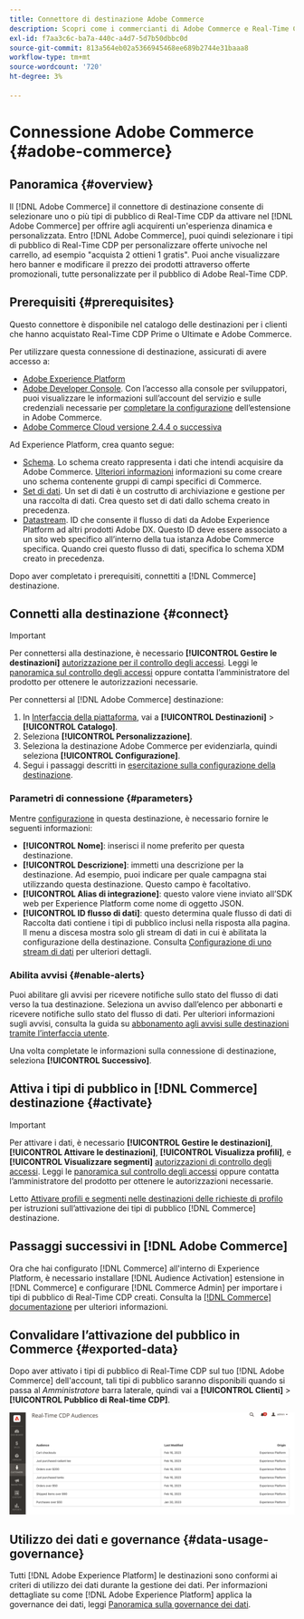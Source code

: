 ```yaml
---
title: Connettore di destinazione Adobe Commerce
description: Scopri come i commercianti di Adobe Commerce e Real-Time CDP possono personalizzare l’esperienza di acquisto distribuendo contenuti e promozioni del sito altamente pertinenti, personalizzati per il pubblico dei clienti e creati e gestiti in Real-Time CDP.
exl-id: f7aa3c6c-ba7a-440c-a4d7-5d7b50dbbc0d
source-git-commit: 813a564eb02a5366945468ee689b2744e31baaa8
workflow-type: tm+mt
source-wordcount: '720'
ht-degree: 3%

---
```


# Connessione Adobe Commerce {#adobe-commerce}

## Panoramica {#overview}

Il [!DNL Adobe Commerce] il connettore di destinazione consente di selezionare uno o più tipi di pubblico di Real-Time CDP da attivare nel [!DNL Adobe Commerce] per offrire agli acquirenti un&#39;esperienza dinamica e personalizzata. Entro [!DNL Adobe Commerce], puoi quindi selezionare i tipi di pubblico di Real-Time CDP per personalizzare offerte univoche nel carrello, ad esempio &quot;acquista 2 ottieni 1 gratis&quot;. Puoi anche visualizzare hero banner e modificare il prezzo dei prodotti attraverso offerte promozionali, tutte personalizzate per il pubblico di Adobe Real-Time CDP.

## Prerequisiti {#prerequisites}

Questo connettore è disponibile nel catalogo delle destinazioni per i clienti che hanno acquistato Real-Time CDP Prime o Ultimate e Adobe Commerce.

Per utilizzare questa connessione di destinazione, assicurati di avere accesso a:

- [Adobe Experience Platform](https://experience.adobe.com/)
- [Adobe Developer Console](https://developer.adobe.com/developer-console/docs/guides/getting-started/). Con l’accesso alla console per sviluppatori, puoi visualizzare le informazioni sull’account del servizio e sulle credenziali necessarie per [completare la configurazione](https://experienceleague.adobe.com/docs/commerce-admin/customers/customers-menu/audience-activation.html#configure-the-extension) dell’estensione in Adobe Commerce.
- [Adobe Commerce Cloud versione 2.4.4 o successiva](https://business.adobe.com/products/magento/magento-commerce.html)

Ad Experience Platform, crea quanto segue:

- [Schema](../../../xdm/schema/composition.md). Lo schema creato rappresenta i dati che intendi acquisire da Adobe Commerce. [Ulteriori informazioni](https://experienceleague.adobe.com/docs/commerce-merchant-services/experience-platform-connector/fundamentals/update-xdm.html) informazioni su come creare uno schema contenente gruppi di campi specifici di Commerce.
- [Set di dati](../../../catalog/datasets/user-guide.md#create). Un set di dati è un costrutto di archiviazione e gestione per una raccolta di dati. Crea questo set di dati dallo schema creato in precedenza.
- [Datastream](../../../edge/datastreams/overview.md#create). ID che consente il flusso di dati da Adobe Experience Platform ad altri prodotti Adobe DX. Questo ID deve essere associato a un sito web specifico all’interno della tua istanza Adobe Commerce specifica. Quando crei questo flusso di dati, specifica lo schema XDM creato in precedenza.

Dopo aver completato i prerequisiti, connettiti a [!DNL Commerce] destinazione.

## Connetti alla destinazione {#connect}

>[!IMPORTANT]
> 
>Per connettersi alla destinazione, è necessario **[!UICONTROL Gestire le destinazioni]** [autorizzazione per il controllo degli accessi](/help/access-control/home.md#permissions). Leggi le [panoramica sul controllo degli accessi](/help/access-control/ui/overview.md) oppure contatta l’amministratore del prodotto per ottenere le autorizzazioni necessarie.

Per connettersi al [!DNL Adobe Commerce] destinazione:

1. In [Interfaccia della piattaforma](https://experience.adobe.com/platform/), vai a **[!UICONTROL Destinazioni]** > **[!UICONTROL Catalogo]**.
1. Seleziona **[!UICONTROL Personalizzazione]**.
1. Seleziona la destinazione Adobe Commerce per evidenziarla, quindi seleziona **[!UICONTROL Configurazione]**.
1. Segui i passaggi descritti in [esercitazione sulla configurazione della destinazione](../../ui/connect-destination.md).

### Parametri di connessione {#parameters}

Mentre [configurazione](../../ui/connect-destination.md) in questa destinazione, è necessario fornire le seguenti informazioni:

- **[!UICONTROL Nome]**: inserisci il nome preferito per questa destinazione.
- **[!UICONTROL Descrizione]**: immetti una descrizione per la destinazione. Ad esempio, puoi indicare per quale campagna stai utilizzando questa destinazione. Questo campo è facoltativo.
- **[!UICONTROL Alias di integrazione]**: questo valore viene inviato all’SDK web per Experience Platform come nome di oggetto JSON.
- **[!UICONTROL ID flusso di dati]**: questo determina quale flusso di dati di Raccolta dati contiene i tipi di pubblico inclusi nella risposta alla pagina. Il menu a discesa mostra solo gli stream di dati in cui è abilitata la configurazione della destinazione. Consulta [Configurazione di uno stream di dati](../../../edge/datastreams/overview.md) per ulteriori dettagli.

### Abilita avvisi {#enable-alerts}

Puoi abilitare gli avvisi per ricevere notifiche sullo stato del flusso di dati verso la tua destinazione. Seleziona un avviso dall’elenco per abbonarti e ricevere notifiche sullo stato del flusso di dati. Per ulteriori informazioni sugli avvisi, consulta la guida su [abbonamento agli avvisi sulle destinazioni tramite l’interfaccia utente](../../ui/alerts.md).

Una volta completate le informazioni sulla connessione di destinazione, seleziona **[!UICONTROL Successivo]**.

## Attiva i tipi di pubblico in [!DNL Commerce] destinazione {#activate}

>[!IMPORTANT]
> 
>Per attivare i dati, è necessario **[!UICONTROL Gestire le destinazioni]**, **[!UICONTROL Attivare le destinazioni]**, **[!UICONTROL Visualizza profili]**, e **[!UICONTROL Visualizzare segmenti]** [autorizzazioni di controllo degli accessi](/help/access-control/home.md#permissions). Leggi le [panoramica sul controllo degli accessi](/help/access-control/ui/overview.md) oppure contatta l’amministratore del prodotto per ottenere le autorizzazioni necessarie.

Letto [Attivare profili e segmenti nelle destinazioni delle richieste di profilo](../../ui/activate-profile-request-destinations.md) per istruzioni sull’attivazione dei tipi di pubblico [!DNL Commerce] destinazione.

## Passaggi successivi in [!DNL Adobe Commerce]

Ora che hai configurato [!DNL Commerce] all&#39;interno di Experience Platform, è necessario installare [!DNL Audience Activation] estensione in [!DNL Commerce] e configurare [!DNL Commerce Admin] per importare i tipi di pubblico di Real-Time CDP creati. Consulta la [[!DNL Commerce] documentazione](https://experienceleague.adobe.com/docs/commerce-admin/customers/customers-menu/audience-activation.html) per ulteriori informazioni.

## Convalidare l’attivazione del pubblico in Commerce {#exported-data}

Dopo aver attivato i tipi di pubblico di Real-Time CDP sul tuo [!DNL Adobe Commerce] dell&#39;account, tali tipi di pubblico saranno disponibili quando si passa al _Amministratore_ barra laterale, quindi vai a **[!UICONTROL Clienti]** > **[!UICONTROL Pubblico di Real-time CDP]**.

![Dashboard di Real-Time CDP Audiences](../../assets/catalog/personalization/adobe-commerce/audience-library.png)

## Utilizzo dei dati e governance {#data-usage-governance}

Tutti [!DNL Adobe Experience Platform] le destinazioni sono conformi ai criteri di utilizzo dei dati durante la gestione dei dati. Per informazioni dettagliate su come [!DNL Adobe Experience Platform] applica la governance dei dati, leggi [Panoramica sulla governance dei dati](/help/data-governance/home.md).
